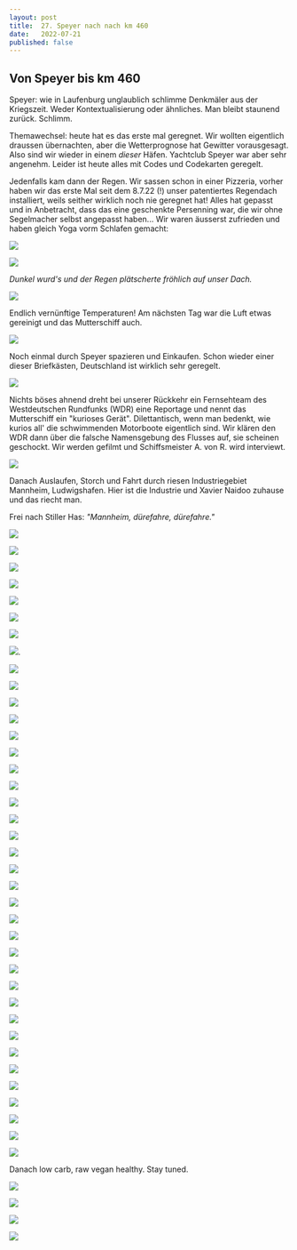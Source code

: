 ```yaml
---
layout: post
title:  27. Speyer nach nach km 460
date:   2022-07-21
published: false
---
```


##  Von Speyer bis km 460 ##

Speyer: wie in Laufenburg unglaublich schlimme Denkmäler aus der Kriegszeit. 
Weder Kontextualisierung oder ähnliches. Man bleibt staunend zurück. Schlimm.

Themawechsel: heute hat es das erste mal geregnet. Wir wollten eigentlich draussen übernachten, aber die Wetterprognose hat Gewitter vorausgesagt. Also sind wir wieder in einem _dieser_ Häfen.
Yachtclub Speyer war aber sehr angenehm. Leider ist heute alles mit Codes und Codekarten geregelt.

Jedenfalls kam dann der Regen. Wir sassen schon in einer Pizzeria, vorher haben wir das erste Mal seit dem 8.7.22 (!) unser patentiertes Regendach installiert, weils seither wirklich noch nie geregnet hat!
Alles hat gepasst und in Anbetracht, dass das eine geschenkte Persenning war, die wir ohne Segelmacher selbst angepasst haben... Wir waren äusserst zufrieden und haben gleich Yoga vorm Schlafen gemacht:

![](/img/20220721__ms_res_speyer_0.jpg)

![](/img/20220721__ms_res_speyer_1.jpg)

*Dunkel wurd's und der Regen plätscherte fröhlich auf unser Dach.*

![](/img/20220721__ms_res_speyer_2.jpg)

Endlich vernünftige Temperaturen! Am nächsten Tag war die Luft etwas gereinigt und das Mutterschiff auch. 

![](/img/20220721__ms_res_speyer_3.jpg)

Noch einmal durch Speyer spazieren und Einkaufen. Schon wieder einer dieser Briefkästen, Deutschland ist wirklich sehr geregelt.

![](/img/20220721__ms_res_speyer_4.jpg)

Nichts böses ahnend dreht bei unserer Rückkehr ein Fernsehteam des Westdeutschen Rundfunks (WDR) eine Reportage und nennt das Mutterschiff ein "kurioses Gerät".
Dilettantisch, wenn man bedenkt, wie kurios all' die schwimmenden Motorboote eigentlich sind. Wir klären den WDR dann über die falsche Namensgebung des Flusses auf, sie scheinen geschockt.
Wir werden gefilmt und Schiffsmeister A. von R. wird interviewt.

![](/img/20220721__ms_res_speyer_5.jpg)

Danach Auslaufen, Storch und Fahrt durch riesen Industriegebiet Mannheim, Ludwigshafen. Hier ist die Industrie und Xavier Naidoo zuhause und das riecht man.

Frei nach Stiller Has: *"Mannheim, dürefahre, dürefahre."*

![](/img/20220721__ms_res_speyer_6.jpg)

![](/img/20220721__ms_res_speyer_7.jpg)

![](/img/20220721__ms_res_speyer_8.jpg)

![](/img/20220721__ms_res_speyer_9.jpg)

![](/img/20220721__ms_res_speyer_10.jpg)

![](/img/20220721__ms_res_speyer_11.jpg)

![](/img/20220721__ms_res_speyer_12.jpg)

![](/img/20220721__ms_res_speyer_13.jpg).

![](/img/20220721__ms_res_speyer_14.jpg)

![](/img/20220721__ms_res_speyer_15.jpg)

![](/img/20220721__ms_res_speyer_16.jpg)

![](/img/20220721__ms_res_speyer_17.jpg)

![](/img/20220721__ms_res_speyer_18.jpg)

![](/img/20220721__ms_res_speyer_19.jpg)

![](/img/20220721__ms_res_speyer_20.jpg)

![](/img/20220721__ms_res_speyer_21.jpg)

![](/img/20220721__ms_res_speyer_22.jpg)

![](/img/20220721__ms_res_speyer_23.jpg)

![](/img/20220721__ms_res_speyer_24.jpg)

![](/img/20220721__ms_res_speyer_25.jpg)

![](/img/20220721__ms_res_speyer_26.jpg)

![](/img/20220721__ms_res_speyer_27.jpg)

![](/img/20220721__ms_res_speyer_28.jpg)

![](/img/20220721__ms_res_speyer_29.jpg)

![](/img/20220721__ms_res_speyer_30.jpg)

![](/img/20220721__ms_res_speyer_31.jpg)

![](/img/20220721__ms_res_speyer_32.jpg)

![](/img/20220721__ms_res_speyer_33.jpg)

![](/img/20220721__ms_res_speyer_34.jpg)

![](/img/20220721__ms_res_speyer_35.jpg)

![](/img/20220721__ms_res_speyer_36.jpg)

![](/img/20220721__ms_res_speyer_37.jpg)

![](/img/20220721__ms_res_speyer_38.jpg)

![](/img/20220721__ms_res_speyer_39.jpg)

![](/img/20220721__ms_res_speyer_40.jpg)

![](/img/20220721__ms_res_speyer_41.jpg)

![](/img/20220721__ms_res_speyer_42.jpg)

![](/img/20220721__ms_res_speyer_43.jpg)

Danach low carb, raw vegan healthy. Stay tuned.

![](/img/20220721__ms_res_speyer_44.jpg)

![](/img/20220721__ms_res_speyer_45.jpg)

![](/img/20220721__ms_res_speyer_46.jpg)

![](/img/20220721__ms_res_speyer_47.jpg)
